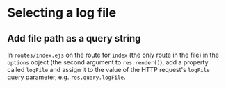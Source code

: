 # Selecting a log file

## Add file path as a query string
In `routes/index.ejs` on the route for `index` (the only route in the file) in the `options` object (the second argument to `res.render()`), add a property called `logFile` and assign it to the value of the HTTP request's `logFile` query parameter, e.g. `res.query.logFile`.